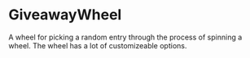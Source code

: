 # GiveawayWheel
 A wheel for picking a random entry through the process of spinning a wheel. The wheel has a lot of customizeable options. 
